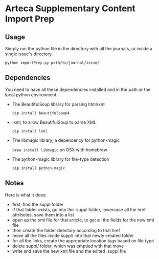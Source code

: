 # Arteca Supplementary Content Import Prep

## Usage

Simply run the python file in the directory with all the journals, or inside a single issue's directory. 

`python importPrep.py path/to/journal/issue/` 


## Dependencies

You need to have all these dependencies installed and in the path or the local python environment.

- The BeautifulSoup library for parsing html/xml

    `pip install beautifulsoup4`
    
- lxml, to allow BeautifulSoup to parse XML
    
    `pip install lxml`

- The libmagic library, a dependency for python-magic

    `brew install libmagic` on OSX with homebrew

- The python-magic library for file-type detection

    `pip install python-magic`



## Notes

Here is what it does:
- first, find the suppl folder
- if that folder exists, go into the .suppl folder, lowercase all the href attributes, save them into a list
- open up the xml file for that article, to get all the fields for the new xml file
- then create the folder directory according to that href
- move all the files inside suppl/ into that newly created folder
- for all the links, create the appropriate location tags based on file type
- delete suppl/ folder, which was emptied with that move
- write and save the new xml file and the edited .suppl file
